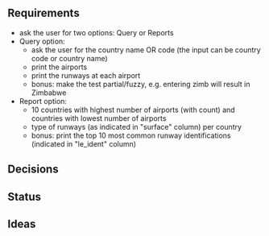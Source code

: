 ## Requirements

- ask the user for two options: Query or Reports
- Query option:
  - ask the user for the country name OR code (the input can be country code or country name)
  - print the airports
  - print the runways at each airport
  - bonus: make the test partial/fuzzy, e.g. entering zimb will result in Zimbabwe
- Report option:
  - 10 countries with highest number of airports (with count) and countries with lowest number of airports
  - type of runways (as indicated in "surface" column) per country
  - bonus: print the top 10 most common runway identifications (indicated in "le_ident" column)

## Decisions

## Status

## Ideas



